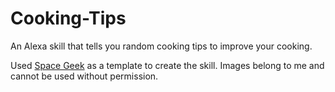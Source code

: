 # Cooking-Tips
An Alexa skill that tells you random cooking tips to improve your cooking.

Used [Space Geek](https://github.com/amzn/alexa-skills-kit-js/tree/master/samples/spaceGeek) as a template to create the skill.
Images belong to me and cannot be used without permission.
